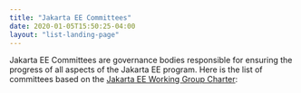 ```yaml
---
title: "Jakarta EE Committees"
date: 2020-01-05T15:50:25-04:00
layout: "list-landing-page"
---
```


Jakarta EE Committees are governance bodies ​responsible​ for ensuring the progress of all aspects of the Jakarta EE program. Here is the list of committees based on the ​​[​Jakarta EE Working Group Charter​](https://www.eclipse.org/org/workinggroups/jakarta_ee_charter.php):
